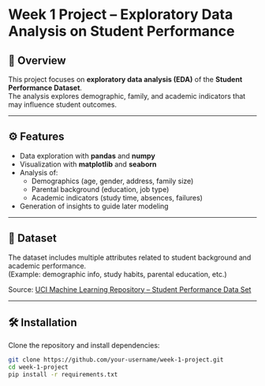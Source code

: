 # Week 1 Project – Exploratory Data Analysis on Student Performance

## 📌 Overview
This project focuses on **exploratory data analysis (EDA)** of the **Student Performance Dataset**.  
The analysis explores demographic, family, and academic indicators that may influence student outcomes.  

---

## ⚙️ Features
- Data exploration with **pandas** and **numpy**
- Visualization with **matplotlib** and **seaborn**
- Analysis of:
  - Demographics (age, gender, address, family size)
  - Parental background (education, job type)
  - Academic indicators (study time, absences, failures)
- Generation of insights to guide later modeling

---

## 📂 Dataset
The dataset includes multiple attributes related to student background and academic performance.  
(Example: demographic info, study habits, parental education, etc.)  

Source: [UCI Machine Learning Repository – Student Performance Data Set](https://archive.ics.uci.edu/ml/datasets/student+performance)

---

## 🛠️ Installation
Clone the repository and install dependencies:

```bash
git clone https://github.com/your-username/week-1-project.git
cd week-1-project
pip install -r requirements.txt
